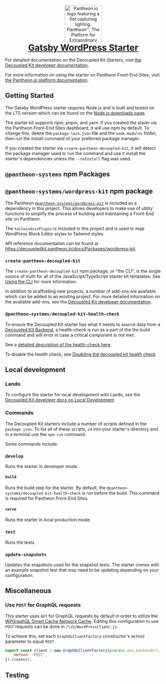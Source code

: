 <div align="center">
	<picture>
  	<source media="(prefers-color-scheme: dark)" srcset="https://raw.githubusercontent.com/pantheon-systems/decoupled-kit-js/canary/web/static/img/W_Fist-Tagline.png">
  	<img height="120" alt="Pantheon.io logo featuring a fist capturing lighting. Pantheon™, The Platform for Extraordinary Websites." src="https://raw.githubusercontent.com/pantheon-systems/decoupled-kit-js/canary/web/static/img/B_Fist-Tagline.png">
	</picture>
	<a href="https://decoupledkit.pantheon.io/docs#gatsby-wordpress-starter">
		<h1 style="margin:auto;" align="center">Gatsby WordPress Starter</h1>
	</a>
</div>

For detailed documentation on the Decoupled Kit Starters, visit [the Decoupled Kit developer documentation](https://decoupledkit.pantheon.io).

For more information on using the starter on Pantheon Front-End Sites, visit [the Pantheon.io platform documentation](https://docs.pantheon.io/guides/decoupled/).

## Getting Started

The Gatsby WordPress starter requires Node.js and is built and tested on the LTS version which can be found on the [Node.js downloads page](https://nodejs.org/en/download).

The starter kit supports npm, pnpm, and yarn. If you created the starer via the Pantheon Front-End Sites dashboard, it will use npm by default. To change this, delete the `package-lock.json` file and the `node-modules` folder, then run the install command of your preferred package manager.

If you created the starter via `create-pantheon-decoupled-kit`, it will detect the package manager used to run the command and use it install the starter's dependencies unless the `--noInstall` flag was used.

## `@pantheon-systems` npm Packages

## `@pantheon-systems/wordpress-kit` npm package

The Pantheon [`@pantheon-systems/wordpress-kit`](https://www.npmjs.com/package/@pantheon-systems/wordpress-kit) is included as a dependency in this
project. This allows developers to make use of utility functions to simplify the
process of building and maintaining a Front-End site on Pantheon.

The `tailwindcssPlugin` is included in this project and is used to map WordPress
Block Editor styles to Tailwind styles.

API reference documentation can be found at https://decoupledkit.pantheon.io/docs/Packages/wordpress-kit.

### `create-pantheon-decoupled-kit`

The `create-pantheon-decoupled-kit` npm package, or "the CLI", is the single source of truth for all of the JavaScript/TypeScript starter kit templates. See [Using the CLI](https://decoupledkit.pantheon.io/docs/frontend-starters/using-the-cli) for more information.

In addition to scaffolding new projects, a number of add-ons are available which can be added to an existing project. For more detailed information on the available add-ons, see the [Decoupled Kit developer documentation](https://decoupledkit.pantheon.io/docs/frontend-starters/using-the-cli#add-ons).

### `@pantheon-systems/decoupled-kit-health-check`

To ensure the Decoupled Kit starter has what it needs to source data from a [Decoupled Kit Backend](https://decoupledkit.pantheon.io/docs/backend-starters), a health-check is run as a part of the the build command and will error in case a critical component is not met.

See a [detailed description of the health-check here](https://github.com/pantheon-systems/decoupled-kit-js/tree/canary/packages/decoupled-kit-health-check#what-does-it-do).

To disable the health check, see [Disabling the decoupled kit health check](https://decoupledkit.pantheon.io/docs/frontend-starters/gatsby/gatsby-wordpress/troubleshooting#disabling-the-decoupled-kit-health-check)


## Local development

### Lando

To configure the starter for local development with Lando, see the [Decoupled Kit developer docs on Local Development](https://decoupledkit.pantheon.io/docs/backend-starters/decoupled-wordpress/local-development).

### Commands

The Decoupled Kit starters include a number of scripts defined in the
`package.json`. To list all of these scripts, `cd` into your starter's directory
and in a terminal use the `npm run` command.


Some commands include:

### `develop`

Runs the starter in developer mode.

#### `build`
Runs the build step for the starter. By default, the
`@pantheon-systems/decoupled-kit-health-check` is run before the build. This
command is required for Pantheon Front-End Sites.

#### `serve`
Runs the starter in local production mode.


### `test`
Runs the tests.

### `update-snapshots`
Updates the snapshots used for the snapshot tests. The starter comes with an
example snapshot test that may need to be updating depending on your
configuration.

## Miscellaneous

### Use `POST` for GraphQL requests

This starter uses `GET` for GraphQL requests by default in order to utilize the [WPGraphQL Smart Cache Network Cache](https://github.com/wp-graphql/wp-graphql-smart-cache/blob/main/docs/network-cache.md#network-cache). Editing this
configuration to use `POST` requests can be done in `/lib/WordPressClient.js`.

To achieve this, set each `GraphQLClientFactory` constructor's `method` parameter
to equal `POST`.

```js
export const client = new GraphQLClientFactory(process.env.backendUrl, {
	method: 'POST',
}).create();
```
## Testing
